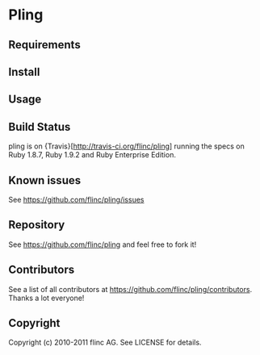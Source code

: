 # Pling 


## Requirements



## Install


## Usage




## Build Status

pling is on {Travis}[http://travis-ci.org/flinc/pling] running the specs on Ruby 1.8.7, Ruby 1.9.2 and Ruby Enterprise Edition.


## Known issues

See https://github.com/flinc/pling/issues


## Repository

See https://github.com/flinc/pling and feel free to fork it!


## Contributors

See a list of all contributors at https://github.com/flinc/pling/contributors. Thanks a lot everyone!


## Copyright

Copyright (c) 2010-2011 flinc AG. See LICENSE for details.